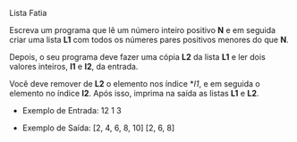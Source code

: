 Lista Fatia

Escreva um programa que lê um número inteiro positivo **N** e em seguida
criar uma lista **L1** com todos os númeres pares positivos menores do que **N**.

Depois, o seu programa deve fazer uma cópia **L2** da lista **L1** e ler dois
valores inteiros, **I1** e **I2**, da entrada.

Você deve remover de **L2** o elemento nos índice **I1*, e em seguida
o elemento no índice **I2**. Após isso, imprima na saída as listas **L1** e **L2**.

- Exemplo de Entrada:
12
1
3

- Exemplo de Saída:
\[2, 4, 6, 8, 10\]
\[2, 6, 8\]
